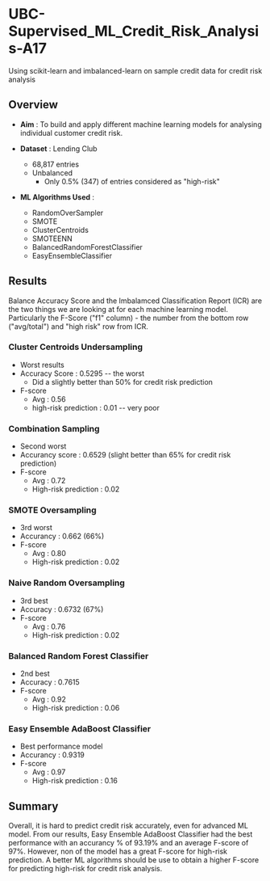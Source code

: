 # UBC-Supervised_ML_Credit_Risk_Analysis-A17

Using scikit-learn and imbalanced-learn on sample credit data for credit risk analysis 

## Overview 

- **Aim** : To build and apply different machine learning models for analysing individual customer credit risk. 

- **Dataset** : Lending Club
    - 68,817 entries 
    - Unbalanced 
        - Only 0.5% (347) of entries considered as "high-risk"

- **ML Algorithms Used** : 
    - RandomOverSampler 
    - SMOTE
    - ClusterCentroids
    - SMOTEENN
    - BalancedRandomForestClassifier
    - EasyEnsembleClassifier

## Results 

Balance Accuracy Score and the Imbalamced Classification Report (ICR) are the two things we are looking at for each machine learning model. Particularly the F-Score ("f1" column) - the number from the bottom row ("avg/total") and "high risk" row from ICR. 

### Cluster Centroids Undersampling 

- Worst results
- Accuracy Score : 0.5295 -- the worst
    - Did a slightly better than 50% for credit risk prediction 
- F-score 
    - Avg : 0.56
    - high-risk prediction : 0.01 -- very poor

### Combination Sampling

- Second worst
- Accurancy score : 0.6529 (slight better than 65% for credit risk prediction)
- F-score
    - Avg : 0.72
    - High-risk prediction : 0.02 

### SMOTE Oversampling

- 3rd worst 
- Accurancy : 0.662 (66%)
- F-score
    - Avg : 0.80
    - High-risk prediction : 0.02

### Naive Random Oversampling 

- 3rd best 
- Accuracy : 0.6732 (67%)
- F-score
    - Avg : 0.76
    - High-risk prediction : 0.02

### Balanced Random Forest Classifier

- 2nd best 
- Accuracy : 0.7615 
- F-score
    - Avg : 0.92
    - High-risk prediction : 0.06

### Easy Ensemble AdaBoost Classifier 

- Best performance model 
- Accurancy : 0.9319
- F-score
    - Avg : 0.97
    - High-risk prediction : 0.16

## Summary 
Overall, it is hard to predict credit risk accurately, even for advanced ML model. From our results, Easy Ensemble AdaBoost Classifier had the best performance with an accurancy % of 93.19% and an average F-score of 97%. However, non of the model has a great F-score for high-risk prediction. A better ML algorithms should be use to obtain a higher F-score for predicting high-risk for credit risk analysis. 